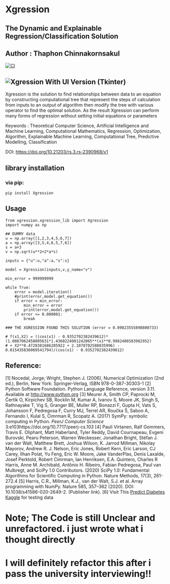 # Xgression
## The Dynamic and Explainable Regression/Classification Solution
## Author : Thaphon Chinnakornsakul
[![CI](https://github.com/sunmodza/Xgression/actions/workflows/python-publish.yml/badge.svg)](https://github.com/sunmodza/Xgression/actions/workflows/python-publish.yml)

## ![Xgression With UI Version (Tkinter)](https://github.com/sunmodza/xgression_tk)

Xgression is the solution to find relationships between data to an equation by constructing computational tree that represent the steps of calculation from inputs to an output of algorithm then modify the tree with various operator to find the optimal solution. As the result Xgression can perform many forms of regression without setting initial equations or parameters

Keywords : Theoretical Computer Science, Artificial Intelligence and Machine Learning, Computational Mathematics, Regression, Optimization, Algorithm, Explainable Machine Learning, Computational Tree, Predictive Modelling, Classification

DOI: https://doi.org/10.21203/rs.3.rs-2390968/v1

## library installation
### via pip:
```
pip install Xgression
```

## Usage
```
from xgression.xgression_lib import Xgression
import numpy as np

## DUMMY data
u = np.array([1,2,3,4,5,6,7])
a = np.array([3,5,4,6,5,7,6])
s = a+3
v = np.sqrt(u**2+2*a*s)

inputs = {"u":u,"a":a,"s":s}

model = Xgression(inputs,v,y_name="v")

min_error = 999999999

while True:
    error = model.iteration()
    #print(error,model.get_equation())
    if error < min_error:
        min_error = error
        print(error,model.get_equation())
    if error <= 0.000001:
        break

### THE XGRESSION FOUND THIS SOLUTION (error = 0.09823555898800733)

# f(x1,X2) = ((cos(x1) - 0.9352702382439612)*(1.0087062458005631*1.4360224981242065**(x1**0.9982406583982952) 
# + X2**0.4728381686205922 + 2.1078702588835996) - 0.015435836069541794)/(cos(x1) - 0.9352702382439612)
```


## Reference:
[1]	Nocedal, Jorge; Wright, Stephen J. (2006), Numerical Optimization (2nd ed.), Berlin, New York: Springer-Verlag, ISBN 978-0-387-30303-1
[2]	Python Software Foundation. Python Language Reference, version 3.11. Available at http://www.python.org
[3]	Meurer A, Smith CP, Paprocki M, Čertík O, Kirpichev SB, Rocklin M, Kumar A, Ivanov S, Moore JK, Singh S, Rathnayake T, Vig S, Granger BE, Muller RP,
Bonazzi F, Gupta H, Vats S, Johansson F, Pedregosa F, Curry MJ, Terrel AR, Roučka Š, Saboo A, Fernando I, Kulal S, Cimrman R, Scopatz A. (2017) SymPy:
symbolic computing in Python. *PeerJ Computer Science* 3:e103https://doi.org/10.7717/peerj-cs.103
[4]	Pauli Virtanen, Ralf Gommers, Travis E. Oliphant, Matt Haberland, Tyler Reddy, David Cournapeau, Evgeni Burovski, Pearu Peterson, Warren Weckesser, Jonathan Bright, Stéfan J. van der Walt, Matthew Brett, Joshua Wilson, K. Jarrod Millman, Nikolay Mayorov, Andrew R. J. Nelson, Eric Jones, Robert Kern, Eric Larson, CJ Carey, İlhan Polat, Yu Feng, Eric W. Moore, Jake VanderPlas, Denis Laxalde, Josef Perktold, Robert Cimrman, Ian Henriksen, E.A. Quintero, Charles R Harris, Anne M. Archibald, Antônio H. Ribeiro, Fabian Pedregosa, Paul van Mulbregt, and SciPy 1.0 Contributors. (2020) SciPy 1.0: Fundamental Algorithms for Scientific Computing in Python. Nature Methods, 17(3), 261-272.4
[5]	Harris, C.R., Millman, K.J., van der Walt, S.J. et al. Array programming with NumPy. Nature 585, 357–362 (2020). DOI: 10.1038/s41586-020-2649-2. (Publisher link).
[6] Visit This [Predict Diabetes Kaggle](https://www.kaggle.com/datasets/whenamancodes/predict-diabities) for testing data

# Note; The Code is still Unclear and unrefactored. i just wrote what i thought directly
# I will definitely refactor this after i pass the university interviewing!!
